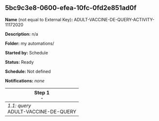 ## 5bc9c3e8-0600-efea-10fc-0fd2e851ad0f

**Name** (not equal to External Key)**:** ADULT-VACCINE-DE-QUERY-ACTIVITY-11172020

**Description:** n/a

**Folder:** my automations/

**Started by:** Schedule

**Status:** Ready

**Schedule:** Not defined

**Notifications:** _none_


| Step 1<br>_<small>-</small>_ |
| --- |
| _1.1: query_<br>ADULT-VACCINE-DE-QUERY |
